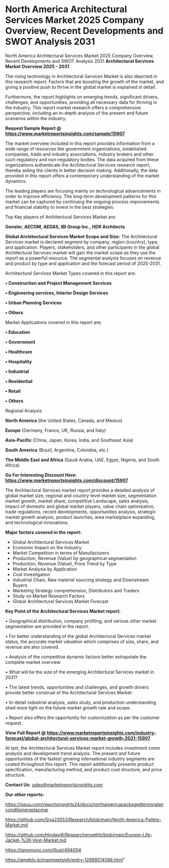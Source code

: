 # North America Architectural Services Market 2025 Company Overview, Recent Developments and SWOT Analysis 2031
 North America Architectural Services Market 2025 Company Overview, Recent Developments and SWOT Analysis 2031
<Strong> Architectural Services Market Overview 2025 - 2031</strong>

The rising technology in Architectural Services Market is also depicted in this research report. Factors that are boosting the growth of the market, and giving a positive push to thrive in the global market is explained in detail.

Furthermore, the report highlights on emerging trends, significant drivers, challenges, and opportunities, providing all necessary data for thriving in the industry. This report market research offers a comprehensive perspective, including an in-depth analysis of the present and future scenarios within the industry.

<strong>Request Sample Report @ <a href=https://www.marketreportsinsights.com/sample/15907>https://www.marketreportsinsights.com/sample/15907</a></strong>

The market overview included in this report provides information from a wide range of resources like government organizations, established companies, trade and industry associations, industry brokers and other such regulatory and non-regulatory bodies. The data acquired from these organizations authenticate the Architectural Services research report, thereby aiding the clients in better decision making. Additionally, the data provided in this report offers a contemporary understanding of the market dynamics.

The leading players are focusing mainly on technological advancements in order to improve efficiency. The long-term development patterns for this market can be captured by continuing the ongoing process improvements and financial stability to invest in the best strategies.

Top Key players of Architectural Services Market are:

<strong>Gensler, AECOM, AEDAS, IBI Group Inc., HDR Architects</strong>

<strong><b>Global Architectural Services Market Scope and Size:</b></strong>
The Architectural Services market is declared segment by company, region (country), type, and application. Players, stakeholders, and other participants in the global Architectural Services market will gain the market scope as they use the report as a powerful resource. The segmental analysis focuses on revenue and product by type and application and the forecast period of 2025-2031.

Architectural Services Market Types covered in this report are:

<strong>• Construction and Project Management Services

• Engineering services, Interior Design Services

• Urban Planning Services

• Others</strong>

Market Applications covered in this report are:

<strong>• Education

• Government

• Healthcare

• Hospitality

• Industrial

• Residential

• Retail

• Others</strong> 

Regional Analysis

<strong>North America</strong> (the United States, Canada, and Mexico)

<strong>Europe</strong> (Germany, France, UK, Russia, and Italy)

<strong>Asia-Pacific</strong> (China, Japan, Korea, India, and Southeast Asia)

<strong>South America</strong> (Brazil, Argentina, Colombia, etc.)

<strong>The Middle East and Africa</strong> (Saudi Arabia, UAE, Egypt, Nigeria, and South Africa)

<strong>Go For Interesting Discount Here: <a href=https://www.marketreportsinsights.com/discount/15907>https://www.marketreportsinsights.com/discount/15907</a></strong>

The Architectural Services market report provides a detailed analysis of global market size, regional and country-level market size, segmentation market growth, market share, competitive Landscape, sales analysis, impact of domestic and global market players, value chain optimization, trade regulations, recent developments, opportunities analysis, strategic market growth analysis, product launches, area marketplace expanding, and technological innovations.

<strong><b>Major factors covered in the report:</b></strong>
<ul>
  <li>Global Architectural Services Market </li>
  <li>Economic Impact on the Industry</li>
  <li>Market Competition in terms of Manufacturers</li>
  <li>Production, Revenue (Value) by geographical segmentation</li>
  <li>Production, Revenue (Value), Price Trend by Type</li>
  <li>Market Analysis by Application</li>
  <li>Cost Investigation</li>
  <li>Industrial Chain, Raw material sourcing strategy and Downstream Buyers</li>
  <li>Marketing Strategy comprehension, Distributors and Traders</li>
  <li>Study on Market Research Factors</li>
  <li>Global Architectural Services Market Forecast</li>
</ul>

<strong><b>Key Point of the Architectural Services Market report:</b></strong>

• Geographical distribution, company profiling, and various other market segmentation are provided in the report.

• For better understanding of the global Architectural Services market status, the accurate market valuation which comprises of size, share, and revenue are also covered.

• Analysis of the competitive dynamic factors better extrapolate the complete market overview

• What will be the size of the emerging Architectural Services market in 2031?

• The latest trends, opportunities and challenges, and growth drivers provide better construal of the Architectural Services Market.

• In-detail industrial analysis, sales study, and production understanding shed more light on the future market growth rate and scope.

• Report also offers the opportunity for customization as per the customer request.

<strong><b>View Full Report @ <a href=https://www.marketreportsinsights.com/industry-forecast/global-architectural-services-market-growth-2021-15907>https://www.marketreportsinsights.com/industry-forecast/global-architectural-services-market-growth-2021-15907</a></b></strong>


At last, the Architectural Services Market report includes investment come analysis and development trend analysis. The present and future opportunities of the fastest growing international industry segments are coated throughout this report. This report additionally presents product specification, manufacturing method, and product cost structure, and price structure.

<strong>Contact Us:</strong>
sales@marketreportsinsights.com

<strong>Our other reports:</strong>

<a href=https://issuu.com/reportsinsights24/docs/northamericapackagedterminalairconditionersptacmar>https://issuu.com/reportsinsights24/docs/northamericapackagedterminalairconditionersptacmar</a>

<a href=https://github.com/Siya23553/Research/blob/main/North-America-Pallets-Market.md>https://github.com/Siya23553/Research/blob/main/North-America-Pallets-Market.md</a>

<a href=https://github.com/Hindavi8/Researchgrowthh/blob/main/Europe-Life-Jacket-%26-Vest-Market.md>https://github.com/Hindavi8/Researchgrowthh/blob/main/Europe-Life-Jacket-%26-Vest-Market.md</a>

<a href=https://tanomuno.com/illust/494004>https://tanomuno.com/illust/494004</a>

<a href=https://ameblo.jp/manmeetsigh/entry-12888514586.html>https://ameblo.jp/manmeetsigh/entry-12888514586.html</a>"
